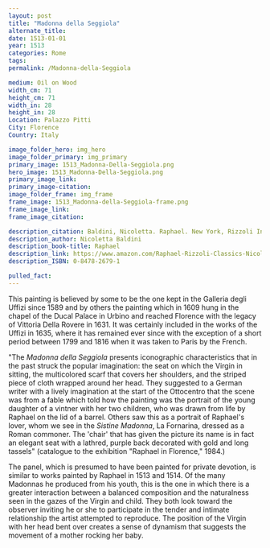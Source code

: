 ```yaml
---
layout: post
title: "Madonna della Seggiola"
alternate_title:
date: 1513-01-01
year: 1513
categories: Rome
tags:
permalink: /Madonna-della-Seggiola

medium: Oil on Wood
width_cm: 71
height_cm: 71
width_in: 28
height_in: 28
Location: Palazzo Pitti
City: Florence
Country: Italy

image_folder_hero: img_hero
image_folder_primary: img_primary
primary_image: 1513_Madonna-Della-Seggiola.png
hero_image: 1513_Madonna-Della-Seggiola.png
primary_image_link:
primary_image-citation:
image_folder_frame: img_frame
frame_image: 1513_Madonna-della-Seggiola-frame.png
frame_image_link:
frame_image_citation:

description_citation: Baldini, Nicoletta. Raphael. New York, Rizzoli International Publications, Inc., 2005. Print. p110
description_author: Nicoletta Baldini
description_book-title: Raphael
description_link: https://www.amazon.com/Raphael-Rizzoli-Classics-Nicoletta-Baldini/dp/0847826791
description_ISBN: 0-8478-2679-1

pulled_fact:
---
```


This painting is believed by some to be the one kept in the Galleria degli Uffizi since 1589 and by others the painting which in 1609 hung in the chapel of the Ducal Palace in Urbino and reached Florence with the legacy of Vittoria Della Rovere in 1631. It was certainly included in the works of the Uffizi in 1635, where it has remained ever since with the exception of a short period between 1799 and 1816 when it was taken to Paris by the French.

"The _Madonna della Seggiola_ presents iconographic characteristics that in the past struck the popular imagination: the seat on which the Virgin in sitting, the multicolored scarf that covers her shoulders, and the striped piece of cloth wrapped around her head. They suggested to a German writer with a lively imagination at the start of the Ottocentro that the scene was from a fable which told how the painting was the portrait of the young daughter of a vintner with her two children, who was drawn from life by Raphael on the lid of a barrel. Others saw this as a portrait of Raphael's lover, whom we see in the _Sistine Madonna_, La Fornarina, dressed as a Roman commoner. The 'chair' that has given the picture its name is in fact an elegant seat with a lathred, purple back decorated with gold and long tassels" (catalogue to the exhibition "Raphael in Florence," 1984.)

The panel, which is presumed to have been painted for private devotion, is similar to works painted by Raphael in 1513 and 1514. Of the many Madonnas he produced from his youth, this is the one in which there is a greater interaction between a balanced composition and the naturalness seen in the gazes of the Virgin and child. They both look toward the observer inviting he or she to participate in the tender and intimate relationship the artist attempted to reproduce. The position of the Virgin with her head bent over creates a sense of dynamism that suggests the movement of a mother rocking her baby.
